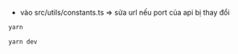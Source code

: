 - vào src/utils/constants.ts => sửa url nếu port của api bị thay đổi

```bash
yarn
```

```bash
yarn dev
```
